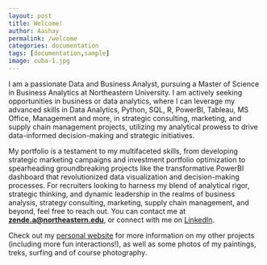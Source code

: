 ```yaml
---
layout: post
title: Welcome!
author: Aashay
permalink: /welcome
categories: documentation
tags: [documentation,sample]
image: cuba-1.jpg
---
```

I am a passionate Data and Business Analyst, pursuing a Master of Science in Business Analytics at Northeastern University. I am actively seeking opportunities in business or data analytics, where I can leverage my advanced skills in Data Analytics, Python, SQL, R, PowerBI, Tableau, MS Office, Management and more, in strategic consulting, marketing, and supply chain management projects, utilizing my analytical prowess to drive data-informed decision-making and strategic initiatives.

My portfolio is a testament to my multifaceted skills, from developing strategic marketing campaigns and investment portfolio optimization to spearheading groundbreaking projects like the transformative PowerBI dashboard that revolutionized data visualization and decision-making processes. For recruiters looking to harness my blend of analytical rigor, strategic thinking, and dynamic leadership in the realms of business analysis, strategy consulting, marketing, supply chain management, and beyond, feel free to reach out. You can contact me at **zende.a@northeastern.edu**, or connect with me on [LinkedIn](https://www.linkedin.com/in/aashay-zende-3018209b/).

Check out my [personal website](https://ash247.streamlit.app/) for more information on my other projects (including more fun interactions!), as well as some photos of my paintings, treks, surfing and of course photography.
